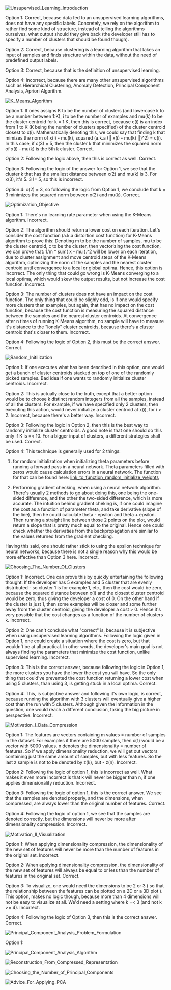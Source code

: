 ![Unsupervised_Learning_Introduction](https://github.com/VladStoyanoff/Stanford_Machine_Learning_Coursera/blob/main/Week_8/In-video_Questions/Unsupervised_Learning_Introduction.png)

Option 1: Correct, because data fed to an unsupervised learning algorithms, does not have any specific labels. Concretely, we rely on the algorithm to rather find some kind of structure, instead of telling the algorithms ourselves, what output should they give back (the developer still has to specify a number of clusters that should be found though).

Option 2: Correct, because clustering is a learning algorithm that takes an input of samples and finds structure within the data, without the need of predefined output labels.

Option 3: Correct, because that is the definition of unsupervised learning.

Option 4: Incorrect, because there are many other unsupervised algorithms such as Hierarchical Clustering, Anomaly Detection, Principal Component Analysis, Apriori Algorithm.

![K_Means_Algorithm](https://github.com/VladStoyanoff/Stanford_Machine_Learning_Coursera/blob/main/Week_8/In-video_Questions/K_Means_Algorithm.png)

Option 1: If ones assigns K to be the number of clusters (and lowercase k to be a number between 1:K), i to be the number of examples and mu(k) to be the cluster centroid for k = 1:K, then this is correct, because c(i) is an index from 1 to K (K being the number of clusters specified) of the cluster centroid closest to x(i). Mathematically denoting this, we could say that finding k that mimizes the norm of x(i) - mu(k), squared (a.k.a (|| x(i) - mu(k) ||)^2) = c(i). In this case, if c(3) = 5, then the cluster k that minimizes the squared norm of x(i) - mu(k) is the 5th k cluster. Correct.

Option 2: Following the logic above, then this is correct as well. Correct.

Option 3: Following the logic of the answer for Option 1, we see that the cluster k that has the smallest distance between x(2) and mu(k) is 3. For x(3), it's 5. 3 != 5, so this is incorrect.

Option 4: c(2) = 3, so following the logic from Option 1, we conclude that k = 3 minimizes the squared norm between x(2) and mu(k). Correct.

![Optimization_Objective](https://github.com/VladStoyanoff/Stanford_Machine_Learning_Coursera/blob/main/Week_8/In-video_Questions/Optimization_Objective.png)

Option 1: There's no learning rate parameter when using the K-Means algorithm. Incorrect.

Option 2: The algorithm should return a lower cost on each iteration. Let's consider the cost function (a.k.a distortion cost function) for K-Means algorithm to prove this: Denoting m to be the number of samples, mu to be the cluster centroid, c to be the cluster, then vectorizing the cost function, we can prove that: 1/m * sum( x - mu ).^2 will be lower on each iteration, due to cluster assignment and move centroid steps of the K-Means algorithm, optimizing the norm of the samples and the nearest cluster centroid until convergence to a local or global optima. Hence, this option is incorrect. The only thing that could go wrong is K-Means converging to a local optima, which would skew the output results, but not increase the cost function. Incorrect.

Option 3: The number of clusters does not have an impact on the cost function. The only thing that could be slighly odd, is if one would specify more clusters than examples, but again, that has no impact on the cost function, because the cost function is measuring the squared distance between the samples and the nearest cluster centroids. At convergence after n times of running K-Means algorithm, no sample will have to measure it's distance to the "lonely" cluster centroids, because there's a cluster centroid that's closer to them. Incorrect.

Option 4: Following the logic of Option 2, this must be the correct answer. Correct.

![Random_Initilization](https://github.com/VladStoyanoff/Stanford_Machine_Learning_Coursera/blob/main/Week_8/In-video_Questions/Random_Initilization.png)

Option 1: If one executes what has been described in this option, one would get a bunch of cluster centroids stacked on top of one of the randomly picked samples. Bad idea if one wants to randomly initialize cluster centroids. Incorrect.

Option 2: This is actually close to the truth, except that a better option would be to choose k distinct random integers from all the samples, instead of all the clusters.
For example, if we have specified only 2 clusters, then executing this action, would never initialize a cluster centroid at x(i), for i > 2. Incorrect, because there's a better way. Incorrect.

Option 3: Following the logic in Option 2, then this is the best way to randomly initialize cluster centroids. A good note is that one should do this only if K is =< 10. For a bigger input of clusters, a different strategies shall be used. Correct.

Option 4: This technique is generally used for 2 things:
1. for random initialization when initializing theta parameters before running a forward pass in a neural network. Theta parameters filled with zeros would cause calculation errors in a neural network. The function for that can be found here: [link_to_function_random_initialize_weights](https://github.com/VladStoyanoff/Stanford_Machine_Learning_Coursera/blob/main/Week_5_Assignments/Programs/Written_By_Me/randInitializeWeights%20(1).m) 

2. Performing gradient checking, when using a neural network algorithm. There's usually 2 methods to go about doing this, one being the one-sided difference, and the other the two-sided difference, which is more accurate. The intuition behind gradient cheking is, if one could imagine the cost as a function of parameter theta, and take derivative (slope of the line), then he could calculate theta - epsilon and theta + epsilon. Then running a straight line between those 2 points on the plot, would return a slope that is pretty much equal to the original. Hence one could check whether the derivaties from the backpropagation are similar to the values returned from the gradient checking.

Having this said, one should rather stick to using the epsilon technique for neural networks, because there is not a single reason why this would be more effective than Option 3 here. Incorrect.

![Choosing_The_Number_Of_Clusters](https://github.com/VladStoyanoff/Stanford_Machine_Learning_Coursera/blob/main/Week_8/In-video_Questions/Choosing_The_Number_Of_Clusters.png)

Option 1: Incorrect. One can prove this by quickly entertaining the following thought: If the developer has 5 examples and 5 cluster that are evenly distributed - so cluster 1 is for example 1, etc., then the cost would be zero, because the squared distance between x(i) and the closest cluster centroid would be zero, thus giving the developer a cost of 0. On the other hand if the cluster is just 1, then some examples will be closer and some further away from the cluster centroid, giving the developer a cost > 0. Hence it's very possible that the cost changes as a function of the number of clusters k. Incorrect.

Option 2: One can't conclude what "correct" is, because it is subjective when using unsupervised learning algorithms. Following the logic given in Option 1, one could create a situation where the cost is zero, but that wouldn't be at all practical. In other words, the developer's main goal is not always finding the parameters that minimize the cost function, unlike supervised learning. Incorrect.

Option 3: This is the correct answer, because following the logic in Option 1, the more clusters you have the lower the cost you will have. So the only thing that could've prevented the cost function returning a lower cost when using 5 clusters, than using 3, is getting stuck in a local optima. Correct.

Option 4: This, is subjective answer and following it's own logic, is correct, because running the algorithm with 3 clusters will eventually give a higher cost than the run with 5 clusters. Although given the information in the question, one would reach a different conclusion, taking the big picture in perspective. Incorrect.

![Motivation_I_Data_Compression](https://github.com/VladStoyanoff/Stanford_Machine_Learning_Coursera/blob/main/Week_8/In-video_Questions/Motivation_I_Data_Compression.png)

Option 1: The features are vectors containing m values = number of samples in the dataset. For examples if there are 5000 samples, then x(1) would be a vector with 5000 values. n denotes the dimensionality = number of features. So if we apply dimensionality reduction, we will get out vectors containing just the same amount of samples, but with less features. So the last z sample is not to be denoted by z(k), but - z(n). Incorrect.

Option 2: Following the logic of option 1, this is incorrect as well. What makes it even more incorrect is that k will never be bigger than n, if one applies dimensionality reduction. Incorrect.

Option 3: Following the logic of option 1, this is the correct answer. We see that the samples are denoted properly, and the dimensions, when compressed, are always lower than the original number of features. Correct.

Option 4: Following the logic of option 1, we see that the samples are denoted correctly, but the dimensions will never be more after dimensionality compression. Incorrect.

![Motivation_II_Visualization](https://github.com/VladStoyanoff/Stanford_Machine_Learning_Coursera/blob/main/Week_8/In-video_Questions/Motivation_II_Visualization.png)

Option 1: When applying dimensionality compression, the dimensionality of the new set of features will never be more than the number of features in the original set. Incorrect.

Option 2: When applying dimensionality compression, the dimensionality of the new set of features will always be equal to or less than the number of features in the original set. Correct.

Option 3: To visualize, one would need the dimensions to be 2 or 3 ( so that the relationship between the features can be plotted on a 2D or a 3D plot ). This option, makes no logic though, because more than 4 dimensions will not be easy to visualize at all. We'd need a setting where k =< 3 (and not k >= 4). Incorrect.

Option 4: Following the logic of Option 3, then this is the correct answer. Correct.

![Principal_Component_Analysis_Problem_Formulation](https://github.com/VladStoyanoff/Stanford_Machine_Learning_Coursera/blob/main/Week_8/In-video_Questions/Principal_Component_Analysis_Problem_Formulation.png)

Option 1: 

![Principal_Component_Analysis_Algorithm](https://github.com/VladStoyanoff/Stanford_Machine_Learning_Coursera/blob/main/Week_8/In-video_Questions/Principal_Component_Analysis_Algorithm.png)

![Reconstruction_From_Compressed_Representation](https://github.com/VladStoyanoff/Stanford_Machine_Learning_Coursera/blob/main/Week_8/In-video_Questions/Reconstruction_From_Compressed_Representation.png)

![Choosing_the_Number_of_Principal_Components](https://github.com/VladStoyanoff/Stanford_Machine_Learning_Coursera/blob/main/Week_8/In-video_Questions/Choosing_the_Number_of_Principal_Components.png)

![Advice_For_Applying_PCA](https://github.com/VladStoyanoff/Stanford_Machine_Learning_Coursera/blob/main/Week_8/In-video_Questions/Advice_For_Applying_PCA.png)

